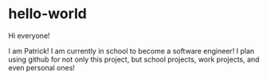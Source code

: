 # hello-world

Hi everyone!

I am Patrick! I am currently in school to become a software engineer! I plan using github for not only this project, but 
school projects, work projects, and even personal ones! 
